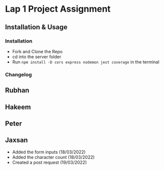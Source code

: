 # Lap 1 Project Assignment

## Installation & Usage

### Installation

* Fork and Clone the Repo
* cd into the server folder
* Run `npm install -D cors express nodemon jest coverage` in the terminal  

### Changelog
## Rubhan
## Hakeem
## Peter
## Jaxsan

* Added the form inputs (18/03/2022)
* Added the character count (18/03/2022)
* Created a post request (19/03/2022)